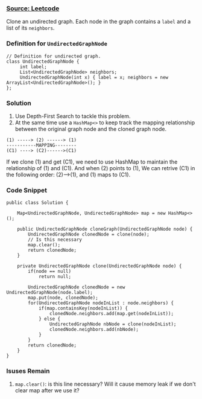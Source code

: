 ### [Source: Leetcode](https://leetcode.com/problems/clone-graph/) 
Clone an undirected graph. Each node in the graph contains a `label` and a list of its `neighbors`.

### Definition for `UndirectedGraphNode`
```
// Definition for undirected graph.
class UndirectedGraphNode {
     int label;
     List<UndirectedGraphNode> neighbors;
     UndirectedGraphNode(int x) { label = x; neighbors = new ArrayList<UndirectedGraphNode>(); }
};
```

### Solution
1. Use Depth-First Search to tackle this problem. 
2. At the same time use a `HashMap<>` to keep track the mapping relationship between the original graph node and the cloned graph node. 
```
(1) -----> (2) ------> (1) 
-----------MAPPING--------
(C1) ----> (C2)------>(C1) 
```
If we clone (1) and get (C1), we need to use HashMap to maintain the relationship of (1) and (C1). And when (2) points to (1), 
We can retrive (C1) in the following order: (2)-->(1), and (1) maps to (C1). 

### Code Snippet 
```
public class Solution {
    
    Map<UndirectedGraphNode, UndirectedGraphNode> map = new HashMap<>();
    
    public UndirectedGraphNode cloneGraph(UndirectedGraphNode node) {
        UndirectedGraphNode clonedNode = clone(node);
        // Is this necessary
        map.clear();
        return clonedNode;
    }
    
    private UndirectedGraphNode clone(UndirectedGraphNode node) {
        if(node == null)
            return null;
        
        UndirectedGraphNode clonedNode = new UndirectedGraphNode(node.label);
        map.put(node, clonedNode);
        for(UndirectedGraphNode nodeInList : node.neighbors) {
            if(map.containsKey(nodeInList)) {
                clonedNode.neighbors.add(map.get(nodeInList));
            } else {
                UndirectedGraphNode nbNode = clone(nodeInList);
                clonedNode.neighbors.add(nbNode);
            }
        }
        return clonedNode;
    }
}
```

### Isuses Remain
1. `map.clear()`: is this line necessary?  Will it cause memory leak if we don't clear map after we use it? 
